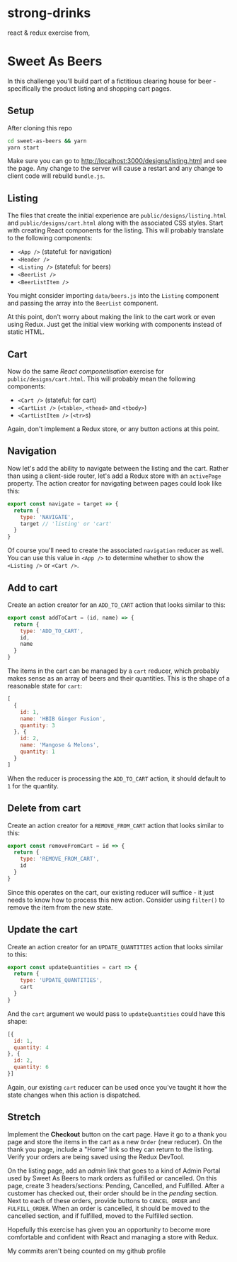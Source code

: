 # strong-drinks
react &amp; redux exercise from,

# Sweet As Beers

In this challenge you'll build part of a fictitious clearing house for beer - specifically the product listing and shopping cart pages.


## Setup

After cloning this repo

```sh
cd sweet-as-beers && yarn
yarn start
```

Make sure you can go to [http://localhost:3000/designs/listing.html](http://localhost:3000/designs/listing.html) and see the page. Any change to the server will cause a restart and any change to client code will rebuild `bundle.js`.


## Listing

The files that create the initial experience are `public/designs/listing.html` and `public/designs/cart.html` along with the associated CSS styles. Start with creating React components for the listing. This will probably translate to the following components:

* `<App />` (stateful: for navigation)
* `<Header />`
* `<Listing />` (stateful: for beers)
* `<BeerList />`
* `<BeerListItem />`

You might consider importing `data/beers.js` into the `Listing` component and passing the array into the `BeerList` component.

At this point, don't worry about making the link to the cart work or even using Redux. Just get the initial view working with components instead of static HTML.


## Cart

Now do the same _React componetisation_ exercise for `public/designs/cart.html`. This will probably mean the following components:

* `<Cart />` (stateful: for cart)
* `<CartList />` (`<table>`, `<thead>` and `<tbody>`)
* `<CartListItem />` (`<tr>`s)

Again, don't implement a Redux store, or any button actions at this point.


## Navigation

Now let's add the ability to navigate between the listing and the cart. Rather than using a client-side router, let's add a Redux store with an `activePage` property. The action creator for navigating between pages could look like this:

```js
export const navigate = target => {
  return {
    type: 'NAVIGATE',
    target // 'listing' or 'cart'
  }
}
```

Of course you'll need to create the associated `navigation` reducer as well. You can use this value in `<App />` to determine whether to show the `<Listing />` or `<Cart />`.


## Add to cart

Create an action creator for an `ADD_TO_CART` action that looks similar to this:

```js
export const addToCart = (id, name) => {
  return {
    type: 'ADD_TO_CART',
    id,
    name
  }
}
```

The items in the cart can be managed by a `cart` reducer, which probably makes sense as an array of beers and their quantities. This is the shape of a reasonable state for `cart`:

```js
[
  {
    id: 1,
    name: 'HBIB Ginger Fusion',
    quantity: 3
  }, {
    id: 2,
    name: 'Mangose & Melons',
    quantity: 1
  }
]
```

When the reducer is processing the `ADD_TO_CART` action, it should default to `1` for the quantity.


## Delete from cart

Create an action creator for a `REMOVE_FROM_CART` action that looks similar to this:

```js
export const removeFromCart = id => {
  return {
    type: 'REMOVE_FROM_CART',
    id
  }
}
```

Since this operates on the cart, our existing reducer will suffice - it just needs to know how to process this new action. Consider using `filter()` to remove the item from the new state.


## Update the cart

Create an action creator for an `UPDATE_QUANTITIES` action that looks similar to this:

```js
export const updateQuantities = cart => {
  return {
    type: 'UPDATE_QUANTITIES',
    cart
  }
}
```

And the `cart` argument we would pass to `updateQuantities` could have this shape:

```js
[{
  id: 1,
  quantity: 4
}, {
  id: 2,
  quantity: 6
}]
```

Again, our existing `cart` reducer can be used once you've taught it how the state changes when this action is dispatched.


## Stretch

Implement the **Checkout** button on the cart page. Have it go to a thank you page and store the items in the cart as a new `Order` (new reducer). On the thank you page, include a "Home" link so they can return to the listing. Verify your orders are being saved using the Redux DevTool.

On the listing page, add an _admin_ link that goes to a kind of Admin Portal used by Sweet As Beers to mark orders as fulfilled or cancelled. On this page, create 3 headers/sections: Pending, Cancelled, and Fulfilled. After a customer has checked out, their order should be in the _pending_ section. Next to each of these orders, provide buttons to `CANCEL_ORDER` and `FULFILL_ORDER`. When an order is cancelled, it should be moved to the cancelled section, and if fulfilled, moved to the Fulfilled section.

Hopefully this exercise has given you an opportunity to become more comfortable and confident with React and managing a store with Redux.

My commits aren't being counted on my github profile
